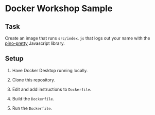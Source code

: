 # Docker Workshop Sample

## Task

Create an image that runs `src/index.js` that logs out your name with the [pino-pretty](https://github.com/pinojs/pino-pretty) Javascript library.

## Setup

1. Have Docker Desktop running locally.

2. Clone this repository.

3. Edit and add instructions to `Dockerfile`.

4. Build the `Dockerfile`.

5. Run the `Dockerfile`.
